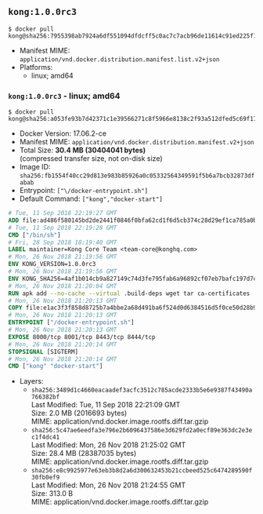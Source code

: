 ## `kong:1.0.0rc3`

```console
$ docker pull kong@sha256:7955398ab7924a6df551094dfdcff5c0ac7c7acb96de11614c91ed225f181d3b
```

-	Manifest MIME: `application/vnd.docker.distribution.manifest.list.v2+json`
-	Platforms:
	-	linux; amd64

### `kong:1.0.0rc3` - linux; amd64

```console
$ docker pull kong@sha256:a053fe93b7d42371c1e39566271c8f5966e8138c2f93a512dfed5c69f17c3f4c
```

-	Docker Version: 17.06.2-ce
-	Manifest MIME: `application/vnd.docker.distribution.manifest.v2+json`
-	Total Size: **30.4 MB (30404041 bytes)**  
	(compressed transfer size, not on-disk size)
-	Image ID: `sha256:fb1554f40cc29d813e983b85926a0c05332564349591f5b6a7bcb32873dfabab`
-	Entrypoint: `["\/docker-entrypoint.sh"]`
-	Default Command: `["kong","docker-start"]`

```dockerfile
# Tue, 11 Sep 2018 22:19:27 GMT
ADD file:ad486f580145bd2de2441f0846f0bfa62cd1f6d5cb374c28d29ef1ca785a0bbc in / 
# Tue, 11 Sep 2018 22:19:28 GMT
CMD ["/bin/sh"]
# Fri, 28 Sep 2018 18:19:40 GMT
LABEL maintainer=Kong Core Team <team-core@konghq.com>
# Mon, 26 Nov 2018 21:19:56 GMT
ENV KONG_VERSION=1.0.0rc3
# Mon, 26 Nov 2018 21:19:56 GMT
ENV KONG_SHA256=4af1b014cb9a827149c74d3fe795fab6a96892cf07eb7bafc197d7c23b0bd2a4
# Mon, 26 Nov 2018 21:20:04 GMT
RUN apk add --no-cache --virtual .build-deps wget tar ca-certificates 	&& apk add --no-cache libgcc openssl pcre perl tzdata curl 	&& wget -O kong.tar.gz "https://bintray.com/kong/kong-community-edition-alpine-tar/download_file?file_path=kong-community-edition-$KONG_VERSION.apk.tar.gz" 	&& echo "$KONG_SHA256 *kong.tar.gz" | sha256sum -c - 	&& tar -xzf kong.tar.gz -C /tmp 	&& rm -f kong.tar.gz 	&& cp -R /tmp/usr / 	&& rm -rf /tmp/usr 	&& cp -R /tmp/etc / 	&& rm -rf /tmp/etc 	&& apk del .build-deps 	&& mkdir -p "/usr/local/kong" 	&& chgrp -R 0 "/usr/local/kong" 	&& chmod -R g=u "/usr/local/kong"
# Mon, 26 Nov 2018 21:20:13 GMT
COPY file:e1ac3f3f858d8725b7a4bbe2a68d491ba6f524d0d6384516d5f0ce50d28b9fda in /docker-entrypoint.sh 
# Mon, 26 Nov 2018 21:20:13 GMT
ENTRYPOINT ["/docker-entrypoint.sh"]
# Mon, 26 Nov 2018 21:20:13 GMT
EXPOSE 8000/tcp 8001/tcp 8443/tcp 8444/tcp
# Mon, 26 Nov 2018 21:20:14 GMT
STOPSIGNAL [SIGTERM]
# Mon, 26 Nov 2018 21:20:14 GMT
CMD ["kong" "docker-start"]
```

-	Layers:
	-	`sha256:3489d1c4660eacaadef3acfc3512c785acde2333b5e6e9387f43490a766382bf`  
		Last Modified: Tue, 11 Sep 2018 22:21:09 GMT  
		Size: 2.0 MB (2016693 bytes)  
		MIME: application/vnd.docker.image.rootfs.diff.tar.gzip
	-	`sha256:5c47ae6eedfa3e796e2b6096437586e3d629fd2a0ecf89e363dc2e3ec1f4dc41`  
		Last Modified: Mon, 26 Nov 2018 21:25:02 GMT  
		Size: 28.4 MB (28387035 bytes)  
		MIME: application/vnd.docker.image.rootfs.diff.tar.gzip
	-	`sha256:e8c9925977e63eb3b8d2a6d300632453b21ccbeed525c6474289590f30fb0ef9`  
		Last Modified: Mon, 26 Nov 2018 21:24:55 GMT  
		Size: 313.0 B  
		MIME: application/vnd.docker.image.rootfs.diff.tar.gzip

